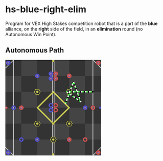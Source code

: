 # hs-blue-right-elim
Program for VEX High Stakes competition robot that is a part of the **blue** alliance, on the **right** side of the field, in an **elimination** round (no Autonomous Win Point).

## Autonomous Path
<img src=svgs/autonomous.svg width="300" height="300"/>
